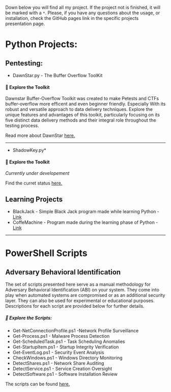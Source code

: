 
Down below you will find all my project. If the project not is finished, it will be marked with a `*`.
Please, if you have any questions about the usage, or installation, check the GitHub pages link in the specific projects presentation page.

# Python Projects: 

## Pentesting:

- DawnStar.py - The Buffer Overflow ToolKit

#### 🚀 **Explore the Toolkit**

Dawnstar Buffer-Overflow Toolkit was created to make Petests and CTFs buffer-overflow more efficent and even beginner friendly. Especially With its robust and versatile approach to data delivery techniques. Explore the unique features and advantages of this toolkit, particularly focusing on its five distinct data delivery methods and their integral role throughout the testing process.

Read more about DawnStar [here.](/pages/dawnbreaker)

-----------------

- ShadowKey.py*

#### 🚀 **Explore the Toolkit**

*Currently under developement*

Find the curret status [here.](https://github.com/hhkolberg/ShadowKey/tree/main)

## Learning Projects
- BlackJack - Simple Black Jack program made while learning Python - [Link](https://github.com/hhkolberg/Python_Projects/blob/main/Black_Jack.py)
- CoffeMachine - Program made during the learning phase of Python - [Link](https://github.com/hhkolberg/Python_Projects/blob/main/CoffeMachine.py)

-----------------
# PowerShell Scripts

## Adversary Behavioral Identification

The set of scripts presented here serve as a manual methodology for Adversary Behavioral Identification (ABI) on your system. They come into play when automated systems are compromised or as an additional security layer. They can also be used for experimental or educational purposes. Descriptions for each script are provided below for further details.

##### 🔎 **Explore the Scripts:**

- Get-NetConnectionProfile.ps1 -Network Profile Surveillance
- Get-Process.ps1 - Malware Process Detection
- Get-ScheduledTask.ps1 - Task Scheduling Anomalies
- Get-StartupItem.ps1 - Startup Integrity Verification
- Get-EventLog.ps1 - Security Event Analysis
- CheckWindows.ps1 - Windows Directory Monitoring
- DetectShares.ps1 - Network Share Auditing
- DetectService.ps1 - Service Creation Oversight
- DetectSoftware.ps1 - Software Installation Review

The scripts can be found [here.](https://github.com/hhkolberg/Powershell-Cyber-Sec-Adversary-Behavioral-Identification)



